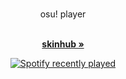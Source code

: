 <br />
<p align="center">
  osu! player
  </p>

  <p align="center">
    <br />
    <a href="https://github.com/varkely/skinhub"><strong>skinhub »</strong></a>
  </p>
</p>

<div align="center">
  <a href="https://open.spotify.com/user/31gdb2bkg2t3xfbggprclqpr7vg4">
    <img src="https://spotify-recently-played-readme.vercel.app/api?user=31gdb2bkg2t3xfbggprclqpr7vg4&count=5" alt="Spotify recently played"  />
  </a>
</div>
